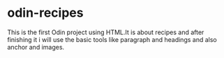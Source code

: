 # odin-recipes
This is the first Odin project using HTML.It is about recipes and after finishing it i will use the basic tools like paragraph and headings and also anchor and images.